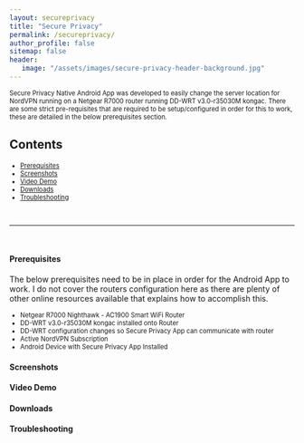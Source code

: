 ```yaml
---
layout: secureprivacy
title: "Secure Privacy"
permalink: /secureprivacy/
author_profile: false
sitemap: false
header: 
   image: "/assets/images/secure-privacy-header-background.jpg" 
---
```

<p style="font-size:0.80em; margin-top:0; margin-bottom: 0;">
Secure Privacy Native Android App was developed to easily change the server location for NordVPN running on a Netgear R7000 router running DD-WRT v3.0-r35030M kongac. There are some strict pre-requisites that are required to be setup/configured in order for this to work, these are detailed in the below prerequisites section.
</p>

<h2>Contents</h2>
<ul style="font-size:0.80em;">
  <li><a href="#1">Prerequisites</a></li>
  <li><a href="#2">Screenshots</a></li>
  <li><a href="#3">Video Demo</a></li>
  <li><a href="#4">Downloads</a></li>
  <li><a href="#5">Troubleshooting</a></li>  
</ul>

<br>
<hr>
<br>

<div id="1"></div>
<h4>Prerequisites</h4>
<p>
The below prerequisites need to be in place in order for the Android App to work. I do not cover the routers configuration here as there are plenty of other online resources available that explains how to accomplish this.
</p>
<ul style="font-size:0.80em;">
  <li>Netgear R7000 Nighthawk - AC1900 Smart WiFi Router</li>
  <li>DD-WRT v3.0-r35030M kongac installed onto Router</li>
  <li>DD-WRT configuration changes so Secure Privacy App can communicate with router</li>  
  <li>Active NordVPN Subscription</li>
  <li>Android Device with Secure Privacy App Installed</li>  
</ul>

<div id="2"></div>
<h4>Screenshots</h4>

<div id="3"></div>
<h4>Video Demo</h4>

<div id="4"></div>
<h4>Downloads</h4>

<div id="5"></div>
<h4>Troubleshooting</h4>
